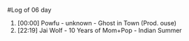 #Log of 06 day

1. [00:00] Powfu - unknown - Ghost in Town (Prod. ouse)
1. [22:19] Jai Wolf - 10 Years of Mom+Pop - Indian Summer
